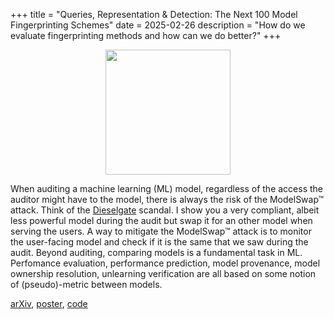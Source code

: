 +++
title = "Queries, Representation & Detection: The Next 100 Model Fingerprinting Schemes"
date = 2025-02-26
description = "How do we evaluate fingerprinting methods and how can we do better?"
+++

[<center><img src="qurd/qurd_logo.svg" width="200" /></center>](https://github.com/grodino/QuRD)

When auditing a machine learning (ML) model, regardless of the access the auditor might have to the
model, there is always the risk of the ModelSwap™ attack. Think of the
[Dieselgate](https://en.wikipedia.org/wiki/Volkswagen_emissions_scandal) scandal. I show you a very
compliant, albeit less powerful model during the audit but swap it for an other model when serving
the users. A way to mitigate the ModelSwap™ attack is to monitor the user-facing model and check if
it is the same that we saw during the audit. Beyond auditing, comparing models is a fundamental task
in ML. Perfomance evaluation, performance prediction, model provenance, model ownership resolution,
unlearning verification are all based on some notion of (pseudo)-metric between models.

[arXiv](https://arxiv.org/abs/2412.13021), [poster](poster.pdf), [code](https://github.com/grodino/QuRD)
